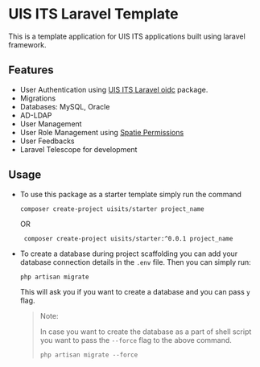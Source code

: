 # UIS ITS Laravel Template

This is a template application for UIS ITS applications built using laravel framework.

## Features
- User Authentication using [UIS ITS Laravel oidc](https://github.com/uisits/laravel-oidc) package.
- Migrations
- Databases: MySQL, Oracle
- AD-LDAP
- User Management
- User Role Management using [Spatie Permissions](https://spatie.be/docs/laravel-permission/v6/introduction)
- User Feedbacks
- Laravel Telescope for development

## Usage
- To use this package as a starter template simply run the command
    ```shell
    composer create-project uisits/starter project_name
    ```
  OR
   ```shell
    composer create-project uisits/starter:^0.0.1 project_name
    ```

- To create a database during project scaffolding you can add your database connection details in the `.env` file.
    Then you can simply run:
    ```shell
    php artisan migrate
    ```
    This will ask you if you want to create a database and you can pass `y` flag.
    > Note:
    > 
    > In case you want to create the database as a part of shell script you want to pass the `--force` flag to the above command.
    > 
    > ```shell
    > php artisan migrate --force 
    > ```

